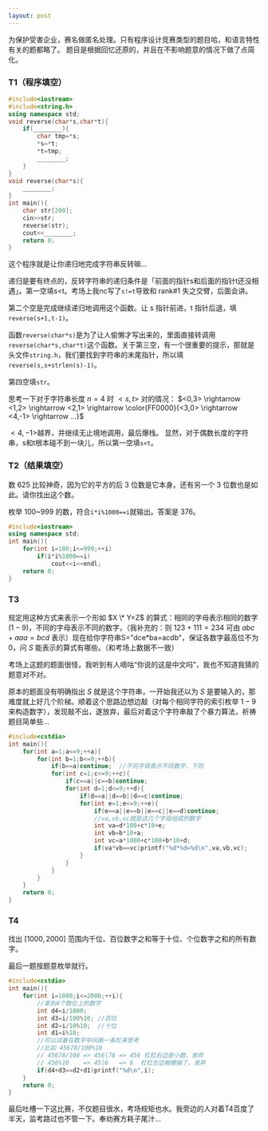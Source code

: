 ```yaml
---
layout: post
---
```

为保护受害企业，赛名做匿名处理。只有程序设计竞赛类型的题目哈，和语言特性有关的题都略了。
题目是根据回忆还原的，并且在不影响题意的情况下做了点简化。

### T1（程序填空）
```c++
#include<iostream>
#include<string.h>
using namespace std;
void reverse(char*s,char*t){
    if(________){
        char tmp=*s;
        *s=*t;
        *t=tmp;
        ________;
    }
}
void reverse(char*s){
    ________;
}
int main(){
    char str[200];
    cin>>str;
    reverse(str);
    cout<<________;
    return 0;
}
```

这个程序就是让你递归地完成字符串反转嘛...

递归是要有终点的，反转字符串的递归条件是「前面的指针s和后面的指针t还没相遇」。第一空填s<t。考场上我nc写了`s!=t`导致和 rank#1 失之交臂，后面会讲。

第二个空是完成继续递归地调用这个函数。让 s 指针前进，t 指针后退，填`reverse(s+1,t-1)`。

函数`reverse(char*s)`是为了让人偷懒才写出来的，里面直接转调用`reverse(char*s,char*t)`这个函数。关于第三空，有一个很重要的提示，那就是头文件`string.h`，我们要找到字符串的末尾指针，所以填`reverse(s,s+strlen(s)-1)`。

第四空填`str`。

思考一下对于字符串长度 $n=4$ 时 $<s,t>$ 对的情况：
$<0,3> \rightarrow <1,2> \rightarrow <2,1> \rightarrow \color{FF0000}{<3,0> \rightarrow <4,-1> \rightarrow ...}$

$<4,-1>$越界，并继续无止境地调用，最后爆栈。
显然，对于偶数长度的字符串，s和t根本碰不到一块儿，所以第一空填`s<t`。


### T2（结果填空）
数 625 比较神奇，因为它的平方的后 3 位数是它本身。还有另一个 3 位数也是如此。请你找出这个数。

枚举 100~999 的数，符合`i*i%1000==i`就输出。答案是 376。
```c++
#include<iostream>
using namespace std;
int main(){
    for(int i=100;i<=999;++i)
        if(i*i%1000==i)
            cout<<i<<endl;
    return 0;
}
```

### T3
规定用这种方式来表示一个形如 $X \* Y=Z$ 的算式：相同的字母表示相同的数字 ($1-9$)，不同的字母表示不同的数字，（我补充的：则 $123+111=234$ 可由 $abc+aaa=bcd$ 表示）现在给你字符串S="dce\*ba=acdb"，保证各数字最高位不为 $0$，问 $S$ 能表示的算式有哪些。（和考场上数据不一致）

考场上这题的题面很怪，我听到有人嘀咕“你说的这是中文吗”，我也不知道我猜的题意对不对。

原本的题面没有明确指出 $S$ 就是这个字符串，一开始我还以为 $S$ 是要输入的，那难度就上好几个阶梯。顺着这个思路边想边敲（对每个相同字符的索引枚举 $1-9$ 来构造数字），发现敲不出，遂放弃，最后对着这个字符串敲了个暴力算法，祈祷题目简单些...
```c++
#include<cstdio>
int main(){
    for(int a=1;a<=9;++a){
        for(int b=1;b<=9;++b){
            if(b==a)continue;  //不同字母表示不同数字，下同
            for(int c=1;c<=9;++c){
                if(c==a||c==b)continue;
                for(int d=1;d<=9;++d){
                    if(d==a||d==b||d==c)continue;
                    for(int e=1;e<=9;++e){
                        if(e==a||e==b||e==c||e==d)continue;
                        //va,vb,vc就是这几个字母组成的数字
                        int va=d*100+c*10+e;
                        int vb=b*10+a;
                        int vc=a*1000+c*100+b*10+d;
                        if(va*vb==vc)printf("%d*%d=%d\n",va,vb,vc);
                    }
                }
            }
        }
    }
    return 0;
}
```

### T4

找出 $[1000,2000]$ 范围内千位、百位数字之和等于十位、个位数字之和的所有数字。

最后一题按题意枚举就行。
```c++
#include<cstdio>
int main(){
    for(int i=1000;i<=2000;++i){
        //拿到4个数位上的数字
        int d4=i/1000;
        int d3=i/100%10; //百位
        int d2=i/10%10;  //十位
        int d1=i%10;
        //可以试着在数字中间画一条杠来思考
        //比如 45678/100%10
        // 45678/100 => 456|78 => 456 杠杠右边是小数，舍弃
        // 456%10    => 45|6   => 6  杠杠左边被模掉了，舍弃
        if(d4+d3==d2+d1)printf("%d\n",i);
    }
    return 0;
}
```

最后吐槽一下这比赛，不仅题目很水，考场规矩也水。我旁边的人对着T4百度了半天，监考路过也不管一下。奉劝赛方耗子尾汁...

